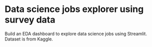 # Data science jobs explorer using survey data
Build an EDA dashboard to explore data science jobs using Streamlit. Dataset is from Kaggle.

